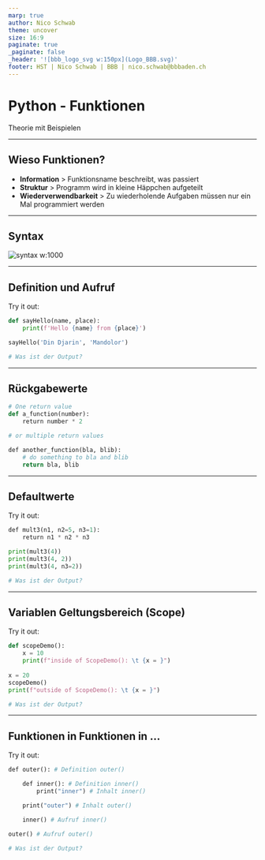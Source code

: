 ```yaml
---
marp: true
author: Nico Schwab
theme: uncover
size: 16:9
paginate: true
_paginate: false
_header: '![bbb_logo_svg w:150px](Logo_BBB.svg)'
footer: HST | Nico Schwab | BBB | nico.schwab@bbbaden.ch
---
```


<style>
header {
    text-align: right
}

footer {
    bottom: 10px
}

/* h2 {
    font-size: 55px
} */
</style>

# Python - Funktionen
Theorie mit Beispielen

---

## Wieso Funktionen?
- **Information** > Funktionsname beschreibt, was passiert
- **Struktur** > Programm wird in kleine Häppchen aufgeteilt
- **Wiederverwendbarkeit** > Zu wiederholende Aufgaben müssen nur ein Mal programmiert werden 

---

## Syntax
![syntax w:1000](funktionen_syntax.png)

---

## Definition und Aufruf
Try it out:
```python
def sayHello(name, place):
    print(f'Hello {name} from {place}')

sayHello('Din Djarin', 'Mandolor')

# Was ist der Output?
```

---


## Rückgabewerte
```python
# One return value
def a_function(number):
    return number * 2

# or multiple return values

def another_function(bla, blib):
    # do something to bla and blib
    return bla, blib
```

---

## Defaultwerte
Try it out:
```python
def mult3(n1, n2=5, n3=1):
    return n1 * n2 * n3

print(mult3(4))
print(mult3(4, 2))
print(mult3(4, n3=2))

# Was ist der Output?
```
---

## Variablen Geltungsbereich (Scope)
Try it out:
```python
def scopeDemo():
    x = 10
    print(f"inside of ScopeDemo(): \t {x = }")
    
x = 20
scopeDemo()
print(f"outside of ScopeDemo(): \t {x = }")

# Was ist der Output?
```

---

## Funktionen in Funktionen in ...
Try it out:
```python
def outer(): # Definition outer()

    def inner(): # Definition inner()
        print("inner") # Inhalt inner()

    print("outer") # Inhalt outer()

    inner() # Aufruf inner()

outer() # Aufruf outer()

# Was ist der Output?
```
